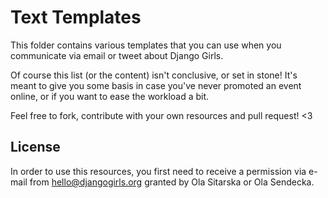 Text Templates
==============

This folder contains various templates that you can use when you communicate via email or tweet about Django Girls.

Of course this list (or the content) isn't conclusive, or set in stone! It's meant to give you some basis in case you've never promoted an event online, or if you want to ease the workload a bit.

Feel free to fork, contribute with your own resources and pull request! <3


## License

In order to use this resources, you first need to receive a permission via e-mail from hello@djangogirls.org granted by Ola Sitarska or Ola Sendecka.
